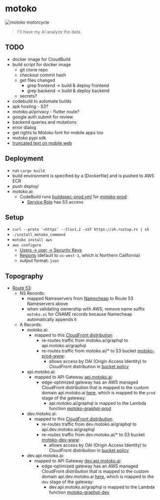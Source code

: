 # motoko
![motoko motorcycle](https://i.pinimg.com/originals/56/55/bb/5655bbf38aedf1ff44e926c190859c7b.png)
> I'll have my AI analyze the data.

## TODO
- docker image for CloudBuild
- build script for docker image
  - git clone repo
  - checkout commit hash
  - get files changed
    - grep frontend -> build & deploy frontend
    - grep backend -> build & deploy backend
  - secrets?
- codebuild to automate builds
- apk hosting - S3?
- motoko.ai/privacy - flutter route?
- google auth submit for review
- backend queries and mutations
- error dialog
- get rights to Motoko font for mobile apps too
- motoko pypi sdk
- [truncated text on mobile web](https://github.com/flutter/flutter/issues/63467)

## Deployment
- run `cargo build`
- build environment is specified by a [Dockerfile] and is pushed to AWS ECR
- push deploy/
- motoko.ai:
  - CodeBuild runs
    [buildspec-prod.yml](https://github.com/danjenson/motoko/blob/master/buildspec-prod.yml)
    for
    [motoko-prod](https://us-west-1.console.aws.amazon.com/codesuite/codebuild/projects/motoko-prod/details):
    - [Service Role](https://console.aws.amazon.com/iam/home?#/roles/codebuild-motoko-prod-service-role) has S3 access

## Setup
- `curl --proto '=https' --tlsv1.2 -sSf https://sh.rustup.rs | sh` 
- `./install_motoko_command`
- `motoko install aws`
- `aws configure`
  - [Users -> user -> Security Keys](https://console.aws.amazon.com/iam/home#/users)
  - [Regions](https://docs.aws.amazon.com/general/latest/gr/rande.html)
    (default to `us-west-1`, which is Northern California)
  - output format: `json`

## Topography
- [Route 53](https://console.aws.amazon.com/route53/v2/hostedzones#ListRecordSets/Z05536462C01YTPKRNSZ7):
  - NS Records:
    - mapped Nameservers from [Namecheap](https://ap.www.namecheap.com/Domains/DomainControlPanel/motoko.ai/domain/) to Route 53 Nameservers above
    - when validating ownership with AWS, remove name suffix `motoko.ai` for
      CNAME records because Namecheap automatically appends it
  - A Records:
    - motoko.ai:
      - mapped to this [CloudFront
        distribution](https://console.aws.amazon.com/cloudfront/home#distribution-settings:E2CR4IH7H1BW7N)
        - re-routes traffic from motoko.ai/graphql to api.motoko.ai/graphql
        - re-routes traffic from motoko.ai/* to S3 bucket
          [motoko-prod-www](https://console.aws.amazon.com/s3/buckets/motoko-prod-www/?region=us-west-1&tab=overview):
          - allows access by OAI (Origin Access Identity) to CloudFront
            distribution in [bucket policy](https://console.aws.amazon.com/s3/buckets/motoko-prod-www/?region=us-west-1&tab=permissions)
    - api.motoko.ai:
      - mapped to API Gateway
        [api.motoko.ai](https://us-west-1.console.aws.amazon.com/apigateway/home?region=us-west-1#/apis/plot4b3ymh/resources/pmgogvsld8):
        - edge-optimized gateway has an AWS managed CloudFront distribution
          that is mapped to the custom domain api.motoko.ai
          [here](https://us-west-1.console.aws.amazon.com/apigateway/main/publish/domain-names?domain=api.motoko.ai&region=us-west-1),
          which is mapped to the `prod` stage of the gateway:
          - api.motoko.ai/graphql is mapped to the Lambda function
            [motoko-graphql-prod](https://us-west-1.console.aws.amazon.com/lambda/home?region=us-west-1#/functions/motoko-graphql-prod?tab=configuration)
    - dev.motoko.ai:
      - mapped to this [CloudFront
        distribution](https://console.aws.amazon.com/cloudfront/home#distribution-settings:E1O86QQ54GNZCY)
        - re-routes traffic from dev.motoko.ai/graphql to
          api.dev.motoko.ai/graphql
        - re-routes traffic from dev.motoko.ai/* to S3 bucket
          [motoko-dev-www](https://console.aws.amazon.com/s3/buckets/motoko-dev-www/?region=us-west-1&tab=overview):
          - allows access by OAI (Origin Access Identity) to CloudFront
            distribution in [bucket
            policy](https://console.aws.amazon.com/s3/buckets/motoko-dev-www/?region=us-west-1&tab=permissions)
    - dev.api.motoko.ai:
      - mapped to API Gateway
        [dev.api.motoko.ai](https://us-west-1.console.aws.amazon.com/apigateway/home?region=us-west-1#/apis/cxcbzd3q0d/resources/gomvi9ciy9):
        - edge-optimized gateway has an AWS managed CloudFront distribution
          that is mapped to the custom domain api.dev.motoko.ai
          [here](https://us-west-1.console.aws.amazon.com/apigateway/main/publish/domain-names?domain=api.dev.motoko.ai&region=us-west-1),
          which is mapped to the `dev` stage of the gateway:
          - dev.api.motoko.ai/graphql is mapped to the Lambda function
            [motoko-graphql-dev](https://us-west-1.console.aws.amazon.com/lambda/home?region=us-west-1#/functions/motoko-graphql-dev?tab=configuration)
